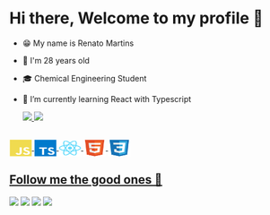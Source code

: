 # Hi there, Welcome to my profile 👋

* 😁 My name is Renato Martins
* 📅 I'm 28 years old
* 🎓 Chemical Engineering Student
* 🌱 I’m currently learning React with Typescript

  <div style="display: inline_block">
  <a href="https://github.com/rmartins94">
  <img height="180em" src="https://github-readme-stats.vercel.app/api?username=rmartins94&show_icons=true&theme=dark&include_all_commits=true&count_private=true"/>
  <img height="180em" src="https://github-readme-stats.vercel.app/api/top-langs/?username=rmartins94&layout=compact&langs_count=7&theme=dark"/>
</div>

<div style="display: inline_block"><br>
  <img align="center" alt="rmartins-Js" height="30" width="40" src="https://raw.githubusercontent.com/devicons/devicon/master/icons/javascript/javascript-plain.svg">
  <img align="center" alt="rmartins-Ts" height="30" width="40" src="https://raw.githubusercontent.com/devicons/devicon/master/icons/typescript/typescript-plain.svg">
  <img align="center" alt="rmartins-React" height="30" width="40" src="https://raw.githubusercontent.com/devicons/devicon/master/icons/react/react-original.svg">
  <img align="center" alt="rmartins-HTML" height="30" width="40" src="https://raw.githubusercontent.com/devicons/devicon/master/icons/html5/html5-original.svg">
  <img align="center" alt="rmartins-CSS" height="30" width="40" src="https://raw.githubusercontent.com/devicons/devicon/master/icons/css3/css3-original.svg">
</div>
  
  ## Follow me the good ones 🏃

<div> 
  <a href="https://instagram.com/renatofm94" target="_blank"><img src="https://img.shields.io/badge/-Instagram-%23E4405F?style=for-the-badge&logo=instagram&logoColor=white" target="_blank"></a>
 	<a href="https://www.twitch.tv/immonstrao" target="_blank"><img src="https://img.shields.io/badge/Twitch-9146FF?style=for-the-badge&logo=twitch&logoColor=white" target="_blank"></a>
  <a href = "mailto:rmartins6694@gmail.com"><img src="https://img.shields.io/badge/-Gmail-%23333?style=for-the-badge&logo=gmail&logoColor=white" target="_blank"></a>
  <a href="https://www.linkedin.com/in/renato-martins-a16531127/" target="_blank"><img src="https://img.shields.io/badge/-LinkedIn-%230077B5?style=for-the-badge&logo=linkedin&logoColor=white" target="_blank"></a> 
  
</div>


